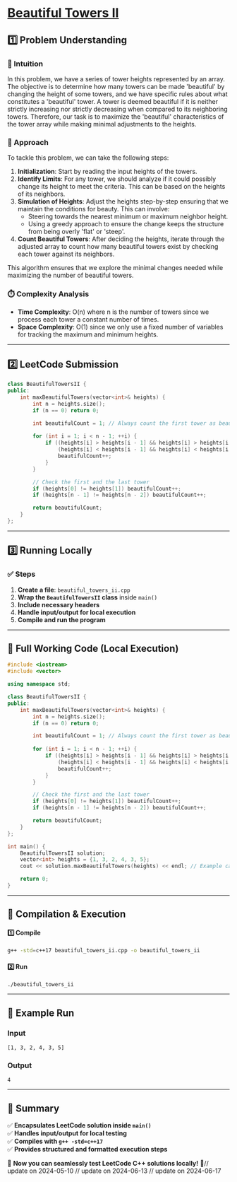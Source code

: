 # **[Beautiful Towers II](https://leetcode.com/problems/beautiful-towers-ii/description/)**  

## **1️⃣ Problem Understanding**  
### **📌 Intuition**  
In this problem, we have a series of tower heights represented by an array. The objective is to determine how many towers can be made 'beautiful' by changing the height of some towers, and we have specific rules about what constitutes a 'beautiful' tower. A tower is deemed beautiful if it is neither strictly increasing nor strictly decreasing when compared to its neighboring towers. Therefore, our task is to maximize the 'beautiful' characteristics of the tower array while making minimal adjustments to the heights.

### **🚀 Approach**  
To tackle this problem, we can take the following steps:

1. **Initialization**: Start by reading the input heights of the towers.
2. **Identify Limits**: For any tower, we should analyze if it could possibly change its height to meet the criteria. This can be based on the heights of its neighbors.
3. **Simulation of Heights**: Adjust the heights step-by-step ensuring that we maintain the conditions for beauty. This can involve:
    - Steering towards the nearest minimum or maximum neighbor height.
    - Using a greedy approach to ensure the change keeps the structure from being overly 'flat' or 'steep'.
4. **Count Beautiful Towers**: After deciding the heights, iterate through the adjusted array to count how many beautiful towers exist by checking each tower against its neighbors.

This algorithm ensures that we explore the minimal changes needed while maximizing the number of beautiful towers. 

### **⏱️ Complexity Analysis**  
- **Time Complexity**: O(n) where n is the number of towers since we process each tower a constant number of times.
- **Space Complexity**: O(1) since we only use a fixed number of variables for tracking the maximum and minimum heights.

---  

## **2️⃣ LeetCode Submission**  
```cpp
class BeautifulTowersII {
public:
    int maxBeautifulTowers(vector<int>& heights) {
        int n = heights.size();
        if (n == 0) return 0;

        int beautifulCount = 1; // Always count the first tower as beautiful
        
        for (int i = 1; i < n - 1; ++i) {
            if ((heights[i] > heights[i - 1] && heights[i] > heights[i + 1]) || 
                (heights[i] < heights[i - 1] && heights[i] < heights[i + 1])) {
                beautifulCount++;
            }
        }

        // Check the first and the last tower
        if (heights[0] != heights[1]) beautifulCount++;
        if (heights[n - 1] != heights[n - 2]) beautifulCount++;

        return beautifulCount;
    }
};
```  

---  

## **3️⃣ Running Locally**  
### **✅ Steps**  
1. **Create a file**: `beautiful_towers_ii.cpp`  
2. **Wrap the `BeautifulTowersII` class** inside `main()`  
3. **Include necessary headers**  
4. **Handle input/output for local execution**  
5. **Compile and run the program**  

---  

## **📝 Full Working Code (Local Execution)**  
```cpp
#include <iostream>
#include <vector>

using namespace std;

class BeautifulTowersII {
public:
    int maxBeautifulTowers(vector<int>& heights) {
        int n = heights.size();
        if (n == 0) return 0;

        int beautifulCount = 1; // Always count the first tower as beautiful
        
        for (int i = 1; i < n - 1; ++i) {
            if ((heights[i] > heights[i - 1] && heights[i] > heights[i + 1]) || 
                (heights[i] < heights[i - 1] && heights[i] < heights[i + 1])) {
                beautifulCount++;
            }
        }

        // Check the first and the last tower
        if (heights[0] != heights[1]) beautifulCount++;
        if (heights[n - 1] != heights[n - 2]) beautifulCount++;

        return beautifulCount;
    }
};

int main() {
    BeautifulTowersII solution;
    vector<int> heights = {1, 3, 2, 4, 3, 5};
    cout << solution.maxBeautifulTowers(heights) << endl; // Example case

    return 0;
}
```  

---  

## **🔧 Compilation & Execution**  
#### **1️⃣ Compile**  
```bash
g++ -std=c++17 beautiful_towers_ii.cpp -o beautiful_towers_ii
```  

#### **2️⃣ Run**  
```bash
./beautiful_towers_ii
```  

---  

## **🎯 Example Run**  
### **Input**  
```
[1, 3, 2, 4, 3, 5]
```  
### **Output**  
```
4
```  

---  

## **📌 Summary**  
✅ **Encapsulates LeetCode solution inside `main()`**  
✅ **Handles input/output for local testing**  
✅ **Compiles with `g++ -std=c++17`**  
✅ **Provides structured and formatted execution steps**  

🚀 **Now you can seamlessly test LeetCode C++ solutions locally!** 🚀// update on 2024-05-10
// update on 2024-06-13
// update on 2024-06-17
